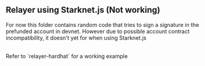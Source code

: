 ## Relayer using Starknet.js (Not working)
For now this folder contains random code that tries to sign a signature in the prefunded account in devnet. However due to possible account contract incompatibility, it doesn't yet for when using Starknet.js

<br/>
Refer to `relayer-hardhat` for a working example